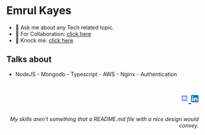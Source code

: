 # **Emrul Kayes**

- 💬 Ask me about any Tech related topic.
- 🤝 For Collaboration: [click here](https://dev-kayes.vercel.app/)
- 🤙 Knock me: [click here](https://dev-kayes.vercel.app/)

## Talks about
- NodeJS - Mongodb - Typescript - AWS - Nginx - Authentication

<h1  width="100"> 
  <p align="right"> <a href="https://discord.gg/83YMfkzVhT" target="_blank"> <img src="./assets/discord.svg" height="20"/> </a>
  <a href="https://www.linkedin.com/in/its-kayes/" target="_blank"> <img src="./assets/linkedin.svg" height="20"/> </a> </p> 
 </h1>
 
 ###### <p align="right"> My skills aren't something that a README.md file with a nice design would convey. </p> 

